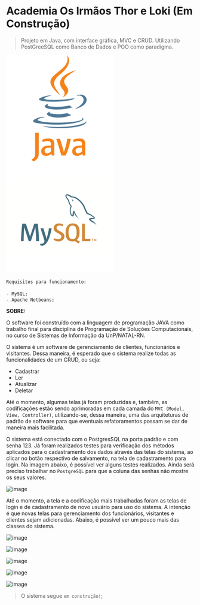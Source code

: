 # Academia Os Irmãos Thor e Loki  (Em Construção)
> Projeto em Java, com interface gráfica, MVC e CRUD. Utilizando PostGreeSQL como Banco de Dados e POO como paradigma.

![image](https://raw.githubusercontent.com/github/explore/5b3600551e122a3277c2c5368af2ad5725ffa9a1/topics/java/java.png) ![image](https://raw.githubusercontent.com/github/explore/80688e429a7d4ef2fca1e82350fe8e3517d3494d/topics/mysql/mysql.png)



```
Requisitos para funcionamento:

- MySQL;
- Apache Netbeans;
```

**SOBRE:**

O software foi construído com a linguagem de programação JAVA como trabalho final para disciplina de Programação de Soluções Computacionais, no curso de Sistemas de Informação da UnP/NATAL-RN.

O sistema é um software de gerenciamento de clientes, funcionários e visitantes. Dessa maneira, é esperado que o sistema realize todas as funcionalidades de um CRUD, ou seja:
* Cadastrar
* Ler 
* Atualizar 
* Deletar

Até o momento, algumas telas já foram produzidas e, também, as codificações estão sendo aprimoradas em cada camada do `MVC (Model, View, Controller)`, utilizando-se, dessa maneira, uma das arquiteturas de padrão de software para que eventuais refatoramentos possam se dar de maneira mais facilitada.

O sistema está conectado com o PostgresSQL na porta padrão e com senha 123. Já foram realizados testes para verificação dos métodos aplicados para o cadastramento dos dados através das telas do sistema, ao clicar no botão respectivo de salvamento, na tela de cadastramento para login. Na imagem abaixo, é possível ver alguns testes realizados. Ainda será preciso trabalhar no `PostgreSQL` para que a coluna das senhas não mostre os seus valores.

![image](https://user-images.githubusercontent.com/80219103/203170948-a298cb79-d8f7-4531-b97c-dea50ea0e883.png)

Até o momento, a tela e a codificação mais trabalhadas foram as telas de login e de cadastramento de novo usuário para uso do sistema. A intenção é que novas telas para gerenciamento dos funcionários, visitantes e clientes sejam adicionadas. Abaixo, é possível ver um pouco mais das classes do sistema.

![image](https://user-images.githubusercontent.com/80219103/203171786-b41268f8-12f5-4a83-b3d6-c3c028186a55.png)

![image](https://user-images.githubusercontent.com/80219103/203171817-bf7b0140-7dbe-4f05-86f2-8ae39af75fd0.png)

![image](https://user-images.githubusercontent.com/80219103/203171844-ff3034a4-8913-416c-b18c-1662c20d54c4.png)

![image](https://user-images.githubusercontent.com/80219103/203171885-e7d49541-4a48-4554-9ce7-2d039c321fb0.png)

![image](https://user-images.githubusercontent.com/80219103/203171939-1bcc7329-38e9-4aa3-b9d1-399c9dbd400c.png)

> O sistema segue `em construção!`;

